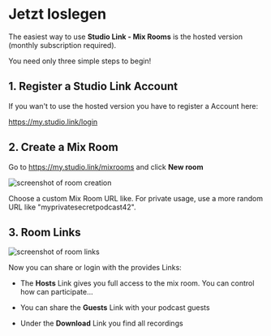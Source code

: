 # Jetzt loslegen

The easiest way to use **Studio Link - Mix Rooms** is the hosted version 
(monthly subscription required).

You need only three simple steps to begin!

## 1. Register a Studio Link Account

If you wan't to use the hosted version you have to register a Account here:

https://my.studio.link/login

## 2. Create a Mix Room

Go to https://my.studio.link/mixrooms and click **New room**

![screenshot of room creation](/create_room.png)

Choose a custom Mix Room URL like. For private usage, use
a more random URL like "myprivatesecretpodcast42". 


## 3. Room Links

![screenshot of room links](/room_links.png)

Now you can share or login with the provides Links:

- The **Hosts** Link gives you full access to the mix room. You can control
  how can participate...
 

- You can share the **Guests** Link with your podcast guests

- Under the **Download** Link you find all recordings
